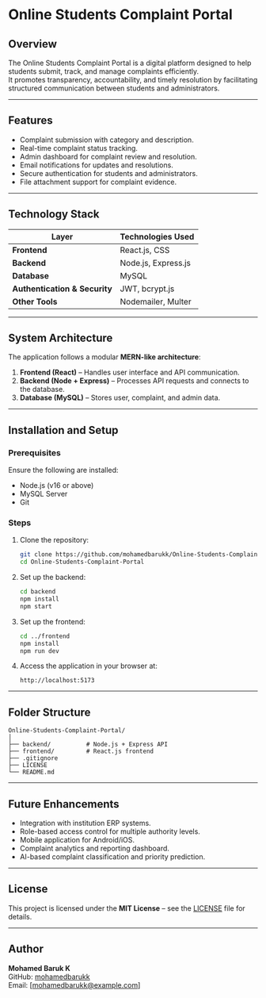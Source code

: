 # Online Students Complaint Portal

## Overview
The Online Students Complaint Portal is a digital platform designed to help students submit, track, and manage complaints efficiently.  
It promotes transparency, accountability, and timely resolution by facilitating structured communication between students and administrators.

---

## Features
- Complaint submission with category and description.
- Real-time complaint status tracking.
- Admin dashboard for complaint review and resolution.
- Email notifications for updates and resolutions.
- Secure authentication for students and administrators.
- File attachment support for complaint evidence.

---

## Technology Stack

| Layer | Technologies Used |
|--------|-------------------|
| **Frontend** | React.js, CSS |
| **Backend** | Node.js, Express.js |
| **Database** | MySQL |
| **Authentication & Security** | JWT, bcrypt.js |
| **Other Tools** | Nodemailer, Multer |

---

## System Architecture
The application follows a modular **MERN-like architecture**:
1. **Frontend (React)** – Handles user interface and API communication.
2. **Backend (Node + Express)** – Processes API requests and connects to the database.
3. **Database (MySQL)** – Stores user, complaint, and admin data.

---

## Installation and Setup

### Prerequisites
Ensure the following are installed:
- Node.js (v16 or above)
- MySQL Server
- Git

### Steps
1. Clone the repository:
   ```bash
   git clone https://github.com/mohamedbarukk/Online-Students-Complaint-Portal.git
   cd Online-Students-Complaint-Portal
   ```

2. Set up the backend:
   ```bash
   cd backend
   npm install
   npm start
   ```

3. Set up the frontend:
   ```bash
   cd ../frontend
   npm install
   npm run dev
   ```

4. Access the application in your browser at:
   ```
   http://localhost:5173
   ```

---

## Folder Structure
```
Online-Students-Complaint-Portal/
│
├── backend/          # Node.js + Express API
├── frontend/         # React.js frontend
├── .gitignore
├── LICENSE
└── README.md
```

---

## Future Enhancements
- Integration with institution ERP systems.
- Role-based access control for multiple authority levels.
- Mobile application for Android/iOS.
- Complaint analytics and reporting dashboard.
- AI-based complaint classification and priority prediction.

---

## License
This project is licensed under the **MIT License** – see the [LICENSE](./LICENSE) file for details.

---

## Author
**Mohamed Baruk K**  
GitHub: [mohamedbarukk](https://github.com/mohamedbarukk)  
Email: [mohamedbarukk@example.com]
